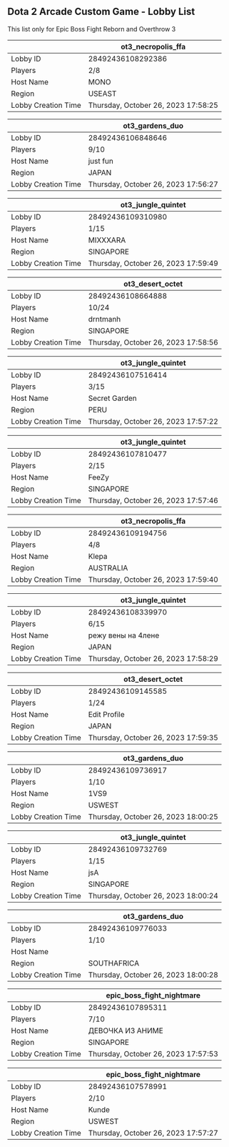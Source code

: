 ## Dota 2 Arcade Custom Game - Lobby List

This list only for Epic Boss Fight Reborn and Overthrow 3

|  | ot3_necropolis_ffa |
| ------ | ------ |
| Lobby ID | 28492436108292386 |
| Players | 2/8 |
| Host Name | MONO |
| Region | USEAST |
| Lobby Creation Time | Thursday, October 26, 2023 17:58:25 |


|  | ot3_gardens_duo |
| ------ | ------ |
| Lobby ID | 28492436106848646 |
| Players | 9/10 |
| Host Name | just fun |
| Region | JAPAN |
| Lobby Creation Time | Thursday, October 26, 2023 17:56:27 |


|  | ot3_jungle_quintet |
| ------ | ------ |
| Lobby ID | 28492436109310980 |
| Players | 1/15 |
| Host Name | MIXXXARA |
| Region | SINGAPORE |
| Lobby Creation Time | Thursday, October 26, 2023 17:59:49 |


|  | ot3_desert_octet |
| ------ | ------ |
| Lobby ID | 28492436108664888 |
| Players | 10/24 |
| Host Name | drntmanh |
| Region | SINGAPORE |
| Lobby Creation Time | Thursday, October 26, 2023 17:58:56 |


|  | ot3_jungle_quintet |
| ------ | ------ |
| Lobby ID | 28492436107516414 |
| Players | 3/15 |
| Host Name | Secret Garden |
| Region | PERU |
| Lobby Creation Time | Thursday, October 26, 2023 17:57:22 |


|  | ot3_jungle_quintet |
| ------ | ------ |
| Lobby ID | 28492436107810477 |
| Players | 2/15 |
| Host Name | FeeZy |
| Region | SINGAPORE |
| Lobby Creation Time | Thursday, October 26, 2023 17:57:46 |


|  | ot3_necropolis_ffa |
| ------ | ------ |
| Lobby ID | 28492436109194756 |
| Players | 4/8 |
| Host Name | Klepa |
| Region | AUSTRALIA |
| Lobby Creation Time | Thursday, October 26, 2023 17:59:40 |


|  | ot3_jungle_quintet |
| ------ | ------ |
| Lobby ID | 28492436108339970 |
| Players | 6/15 |
| Host Name | режу вены на 4лене |
| Region | JAPAN |
| Lobby Creation Time | Thursday, October 26, 2023 17:58:29 |


|  | ot3_desert_octet |
| ------ | ------ |
| Lobby ID | 28492436109145585 |
| Players | 1/24 |
| Host Name | Edit Profile |
| Region | JAPAN |
| Lobby Creation Time | Thursday, October 26, 2023 17:59:35 |


|  | ot3_gardens_duo |
| ------ | ------ |
| Lobby ID | 28492436109736917 |
| Players | 1/10 |
| Host Name | 1VS9 |
| Region | USWEST |
| Lobby Creation Time | Thursday, October 26, 2023 18:00:25 |


|  | ot3_jungle_quintet |
| ------ | ------ |
| Lobby ID | 28492436109732769 |
| Players | 1/15 |
| Host Name | jsA |
| Region | SINGAPORE |
| Lobby Creation Time | Thursday, October 26, 2023 18:00:24 |


|  | ot3_gardens_duo |
| ------ | ------ |
| Lobby ID | 28492436109776033 |
| Players | 1/10 |
| Host Name |  |
| Region | SOUTHAFRICA |
| Lobby Creation Time | Thursday, October 26, 2023 18:00:28 |


|  | epic_boss_fight_nightmare |
| ------ | ------ |
| Lobby ID | 28492436107895311 |
| Players | 7/10 |
| Host Name | ДЕВОЧКА ИЗ АНИМЕ |
| Region | SINGAPORE |
| Lobby Creation Time | Thursday, October 26, 2023 17:57:53 |


|  | epic_boss_fight_nightmare |
| ------ | ------ |
| Lobby ID | 28492436107578991 |
| Players | 2/10 |
| Host Name | Kunde |
| Region | USWEST |
| Lobby Creation Time | Thursday, October 26, 2023 17:57:27 |


